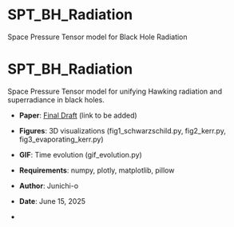# SPT_BH_Radiation
Space Pressure Tensor model for Black Hole Radiation

# SPT_BH_Radiation
Space Pressure Tensor model for unifying Hawking radiation and superradiance in black holes.
- **Paper**: [Final Draft](#) (link to be added)
- **Figures**: 3D visualizations (fig1_schwarzschild.py, fig2_kerr.py, fig3_evaporating_kerr.py)
- **GIF**: Time evolution (gif_evolution.py)
- **Requirements**: numpy, plotly, matplotlib, pillow
- **Author**: Junichi-o
- **Date**: June 15, 2025

- 
